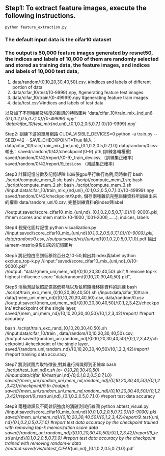 ## Step1: To extract feature images, execute the following instructions.

```shell
python feature_extraction.py
```
### The default input data is the cifar10 dataset
### The output is 50,000 feature images generated by resnet50, the indices and labels of 10,000 of them are randomly selected and stored as training data, the feature images, and indices and labels of 10,000 test data,
1. data/random/{0,10,20,30,40,50}.csv, #indices and labels of different portion of data
2. data/cifar_10/test/{0-9999}.npy, #generating feature test images
3. data/cifar_10/train/{0-49999}.npy #generating feature train images
4. data/test.csv'#indices and labels of test data

以及加了不同種類及強度的雜訊的特徵圖片
'data/cifar_10/train_mix_{nd,uni}_{0.1,0.2,0.5,0.7,1.0}/{0-49999}.npy'
'data/cifar_10/test_mix_{nd,uni}_{0.1,0.2,0.5,0.7,1.0}/{0-9999}.npy'

Step2: 訓練下游的單層網路
CUDA_VISIBLE_DEVICES=0 python -u train.py --SEED=42 --SAVE_CHECKPOINT=True
輸入：data/cifar_10/train,train_mix_{nd,uni}_{0.1,0.2,0.5,0.7,1.0}
data/random/0.csv
輸出：saved/random/0/42/checkpoint{0-9}.pth,(訓練各輪權重)
         saved/random/0/42/report/{0-9}_train_dev.csv,（訓練集正確率）
         saved/random/0/42/report/9_test.csv （測試集正確率）

Step3 計算記憶分數及記憶矩陣
以四張gpu平行執行為例,同時執行
bash ./script/compute_mem_0.sh; bash ./script/compute_mem_1.sh; bash ./script/compute_mem_2.sh; bash ./script/compute_mem_3.sh
//input:data/cifar_10/train_mix_{nd,uni}_{0.1,0.2,0.5,0.7,1.0}/{0-49999}.npy
        saved/random/0/42/checkpoint/9.pth, 儲存兩種雜訊完整訓練資料所訓練出來的權重
        data/random_uni/0.csv, 完整訓練資料的index與label

//output:saved/score_cifar10_mix_{uni,nd}_{0.1,0.2,0.5,0.7,1.0}/{0-9000}.pkl, #mem scores and mem matrix (0-1000 ,1001-2000,......), indices, labels

Step4 視覺化圖片記憶
python visualization.py
//input:saved/score_cifar10_mix_{uni,nd}_{0.1,0.2,0.5,0.7,1.0}/{0-9000}.pkl,
        data/random/0.csv,
//output:saved/vis/{uni,nd}_{0.1,0.2,0.5,0.7,1.0}.pdf  輸出由mem-matrix投影出來的記憶圖片

Step5 將記憶由高到低移除百分之10-50,輸出其index與label
python exclude_top-k.py
//input:"saved/score_cifar10_mix_{uni,nd}_0/{0-9000}.pkl"  
//output: "data/{mem_uni,mem_nd}/{0,10,20,30,40,50}.pkl",# remove top-k highest influence score
          "data/random/{0,10,20,30,40,50}.pkl",

Step6 消融測試依照記憶高低移除以及依照隨機移除資料的訓練
bash ./script/train_exc_mem_{0,10,20,30,40,50}.sh 
//input:data/cifar_10/train ,
        data/{mem_uni,mem_nd}/{0,10,20,30,40,50}.csv,
        data/random/0.csv
//output:saved/{mem_uni,mem_nd}/{0,10,20,30,40,50}/{0,1,2,3,42}/checkpoint/  #checkpoint of the single layer, 
        saved/{mem_uni,mem_nd}/{0,10,20,30,40,50}/{0,1,2,3,42}/report/  #report accuracy

bash ./script/train_exc_rand_{0,10,20,30,40,50}.sh  
//input:data/cifar_10/train ,
        data/random/{0,10,20,30,40,50}.csv,
//output:saved/{random_uni,random_nd}/{0,10,20,30,40,50}/{0,1,2,3,42}/checkpoint/  #checkpoint of the single layer, 
        saved/{random_uni,random_nd}/{0,10,20,30,40,50}/{0,1,2,3,42}/report/  #report training data accuracy

Step7 將測試圖片取特徵後,對其進行辨識得到正確率
bash ./script/test_{uni,nd}_x.sh (x= 0,10,20,30,40,50)
//input:data/cifar_10/test_{uni,nd}_{0,0.1,0.2,0.5,0.7,1.0}
        saved/{mem_uni,random_uni,mem_nd,random_nd}/{0,10,20,30,40,50}/{0,1,2,3,42}/checkpoint/9.th
//output: saved/{mem_uni,random_uni,mem_nd,random_nd}/{0,10,20,30,40,50}/{0,1,2,3,42}/report/9_test_{uni,nd}_{0.1,0.2,0.5,0.7,1.0}  #report test data accuracy

Step8 兩種雜訊及不同雜訊強度的消融測試折線圖
python abtest_visual.py
//input:saved/score_cifar10_mix_{uni,nd}_{0,0.1,0.2,0.5,0.7,1.0}/{0-9000}.pkl 
        saved/{mem_uni,mem_nd}/{0,10,20,30,40,50}/{0,1,2,3,42}/report/9_test_{uni,nd}_{0.1,0.2,0.5,0.7,1.0}  #report test data accuracy by the checkpoint trained with removing top-k memorization score data
        saved/{random_uni,random_nd}/{0,10,20,30,40,50}/{0,1,2,3,42}/report/9_test_{uni,nd}_{0.1,0.2,0.5,0.7,1.0}  #report test data accuracy by the checkpoint trained with removing random-k data
//output:saved/vis/abtest_CIFAR_{uni,nd}_{0.1,0.2,0.5,0.7,1.0}.pdf 

